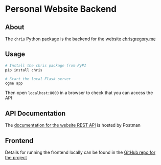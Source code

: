 # Personal Website Backend

## About

The `chris` Python package is the backend for the website [chrisgregory.me](http://www.chrisgregory.me)

## Usage

```bash
# Install the chris package from PyPI
pip install chris

# Start the local Flask server
cgme app
```

Then open `localhost:8000` in a browser to check that you can access the API

## API Documentation

The [documentation for the website REST API](https://documenter.getpostman.com/view/4051098/TVYM4Fzz) is hosted by Postman

## Frontend

Details for running the frontend locally can be found in the [GitHub repo for the project](https://github.com/gregorybchris/personal-website)